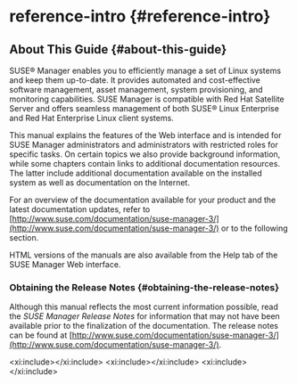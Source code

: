 # reference-intro {#reference-intro}

## About This Guide {#about-this-guide}

SUSE® Manager enables you to efficiently manage a set of Linux systems and keep them up-to-date. It provides automated and cost-effective software management, asset management, system provisioning, and monitoring capabilities. SUSE Manager is compatible with Red Hat Satellite Server and offers seamless management of both SUSE® Linux Enterprise and Red Hat Enterprise Linux client systems.

This manual explains the features of the Web interface and is intended for SUSE Manager administrators and administrators with restricted roles for specific tasks. On certain topics we also provide background information, while some chapters contain links to additional documentation resources. The latter include additional documentation available on the installed system as well as documentation on the Internet.

For an overview of the documentation available for your product and the latest documentation updates, refer to [http://www.suse.com/documentation/suse-manager-3/](http://www.suse.com/documentation/suse-manager-3/) or to the following section.

HTML versions of the manuals are also available from the Help tab of the SUSE Manager Web interface.

### Obtaining the Release Notes {#obtaining-the-release-notes}

Although this manual reflects the most current information possible, read the _SUSE Manager Release Notes_ for information that may not have been available prior to the finalization of the documentation. The release notes can be found at [http://www.suse.com/documentation/suse-manager-3/](http://www.suse.com/documentation/suse-manager-3/).

&lt;xi:include&gt;&lt;/xi:include&gt; &lt;xi:include&gt;&lt;/xi:include&gt; &lt;xi:include&gt;&lt;/xi:include&gt;